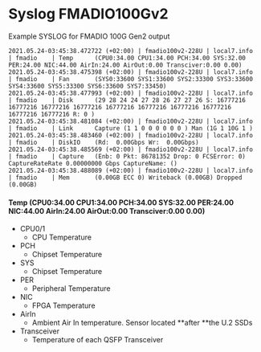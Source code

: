 # Syslog FMADIO100Gv2

Example SYSLOG for FMADIO 100G Gen2 output

```
2021.05.24-03:45:38.472722 (+02:00) | fmadio100v2-228U | local7.info     | fmadio    | Temp      (CPU0:34.00 CPU1:34.00 PCH:34.00 SYS:32.00 PER:24.00 NIC:44.00 AirIn:24.00 AirOut:0.00 Transciver:0.00 0.00)
2021.05.24-03:45:38.475398 (+02:00) | fmadio100v2-228U | local7.info     | fmadio    | Fan       (SYS0:33600 SYS1:33600 SYS2:33300 SYS3:33600 SYS4:33600 SYS5:33300 SYS6:33600 SYS7:33450)
2021.05.24-03:45:38.477993 (+02:00) | fmadio100v2-228U | local7.info     | fmadio    | Disk      (29 28 24 24 27 28 26 27 27 26 S: 16777216 16777216 16777216 16777216 16777216 16777216 16777216 16777216 16777216 16777216 R: 0 )
2021.05.24-03:45:38.481084 (+02:00) | fmadio100v2-228U | local7.info     | fmadio    | Link      Capture (1 1 0 0 0 0 0 0 ) Man (1G 1 10G 1 )
2021.05.24-03:45:38.483460 (+02:00) | fmadio100v2-228U | local7.info     | fmadio    | DiskIO    (Rd:  0.00Gbps Wr:  0.00Gbps)
2021.05.24-03:45:38.485569 (+02:00) | fmadio100v2-228U | local7.info     | fmadio    | Capture   (Enb: 0 Pkt: 86781352 Drop: 0 FCSError: 0) CaptureRateRate 0.00000000 Gbps CaptureName: ()
2021.05.24-03:45:38.488089 (+02:00) | fmadio100v2-228U | local7.info     | fmadio    | Mem       (0.00GB ECC 0) Writeback (0.00GB) Dropped (0.00GB)

```

#### Temp (CPU0:34.00 CPU1:34.00 PCH:34.00 SYS:32.00 PER:24.00 NIC:44.00 AirIn:24.00 AirOut:0.00 Transciver:0.00 0.00)

* CPU0/1&#x20;
  * CPU Temperature
* PCH
  * Chipset Temperature
* SYS
  * Chipset Temperature
* PER
  * Peripheral Temperature
* NIC
  * FPGA Temperature
* AirIn
  * Ambient Air In temperature. Sensor located **after **the U.2 SSDs
* Transceiver
  * Temperature of each QSFP Transceiver

